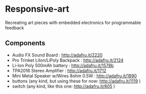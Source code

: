 # Responsive-art
Recreating art pieces with embedded electronics for programmable feedback

## Components
- Audio FX Sound Board : http://adafru.it/2220
- Pro Trinket LiIon/LiPoly Backpack : http://adafru.it/2124
- Li-Ion Poly 500mAh battery : http://adafru.it/1578b
- TPA2016 Stereo Amplifier : http://adafru.it/1712
- Mini Metal Speaker w/Wires 8ohm 0.5W : http://adafru.it/1890
- buttons (any kind, but using these for now: http://adafru.it/1119 )
- switch (any kind, like this one: http://adafru.it/805 )
